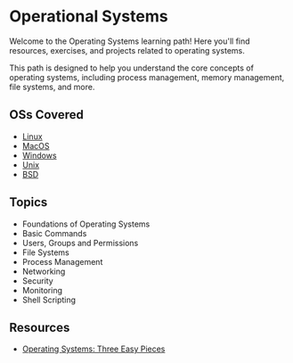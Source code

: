 # Operational Systems

Welcome to the Operating Systems learning path! Here you'll find resources, exercises, and projects related to operating systems. 

This path is designed to help you understand the core concepts of operating systems, including process management, memory management, file systems, and more.

## OSs Covered

- [Linux](1-linux/README.md)
- [MacOS](2-mac/README.md)
- [Windows](3-windows/README.md)
- [Unix](4-unix/README.md)
- [BSD](5-bsd/README.md)

## Topics

- Foundations of Operating Systems
- Basic Commands
- Users, Groups and Permissions
- File Systems
- Process Management
- Networking
- Security
- Monitoring
- Shell Scripting

## Resources

- [Operating Systems: Three Easy Pieces](http://pages.cs.wisc.edu/~remzi/OSTEP/)
